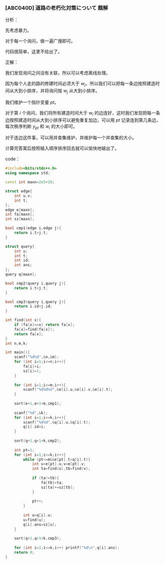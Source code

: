 ### [ABC040D] 道路の老朽化対策について 题解

分析：

先考虑暴力。

对于每一个询问，做一遍广搜即可。

代码很简单，这里不给出了。

正解：

我们发现询问之间没有关联，所以可以考虑离线处理。

因为每个人走的路的修建时间必须大于 $w_j$，所以我们可以把每一条边按照建造时间从大到小排序，并将询问按 $w_j$ 从大到小排序。

我们维护一个指针变量 $pt$。

对于第 $i$ 个询问，我们将所有建造时间大于 $w_i$ 的边连好，这时我们发现把每一条边按照建造时间从大到小排序可以避免重复加边，可以用 $pt$ 记录连到第几条边，每次秩序判断 $y_{pt}$ 和 $w_i$ 的大小即可。

对于连边这件事，可以用并查集维护，并维护每一个并查集的大小。

计算完答案后按照输入顺序排序回去就可以愉快地输出了。

code：
```cpp
#include<bits/stdc++.h>
using namespace std;

const int maxn=2e5+10;

struct edge{
	int u,v;
	int t;
};
edge e[maxn];
int fa[maxn];
int sz[maxn];

bool cmp1(edge i,edge j){
	return i.t>j.t;
}

struct query{
	int u;
	int t;
	int id;
	int ans;
};
query q[maxn];

bool cmp2(query i,query j){
	return i.t>j.t;
}

bool cmp3(query i,query j){
	return i.id<j.id;
}

int find(int x){
	if (fa[x]==x) return fa[x];
	fa[x]=find(fa[x]);
	return fa[x]; 
}
int n,m,k;

int main(){
	scanf("%d%d",&n,&m);
	for (int i=1;i<=n;i++){
		fa[i]=i;
		sz[i]=1;
	}
	
	for (int i=1;i<=m;i++){
		scanf("%d%d%d",&e[i].u,&e[i].v,&e[i].t);
	}
	
	sort(e+1,e+1+m,cmp1);
	
	scanf("%d",&k); 
	for (int i=1;i<=k;i++){
		scanf("%d%d",&q[i].u,&q[i].t);
		q[i].id=i;
	}
	
	sort(q+1,q+1+k,cmp2);
	
	int pt=1;
	for (int i=1;i<=k;i++){
		while (pt<=m&&e[pt].t>q[i].t){
			int u=e[pt].u,v=e[pt].v;
			int ta=find(u),tb=find(v);
			
			if (ta!=tb){
				fa[tb]=ta;
				sz[ta]+=sz[tb]; 
			}
			
			pt++;
		}
		
		int u=q[i].u;
		u=find(u);
		q[i].ans=sz[u];
	}
	
	sort(q+1,q+1+k,cmp3);
	
	for (int i=1;i<=k;i++) printf("%d\n",q[i].ans);
	return 0;
} 
```
